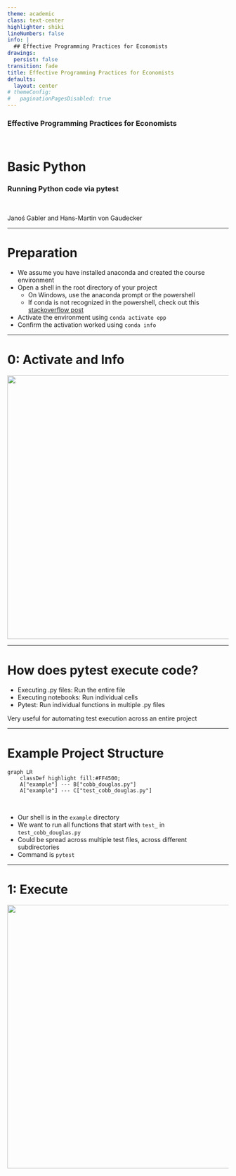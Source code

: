 ```yaml
---
theme: academic
class: text-center
highlighter: shiki
lineNumbers: false
info: |
  ## Effective Programming Practices for Economists
drawings:
  persist: false
transition: fade
title: Effective Programming Practices for Economists
defaults:
  layout: center
# themeConfig:
#   paginationPagesDisabled: true
---
```


### Effective Programming Practices for Economists

<br/>

# Basic Python

### Running Python code via pytest

<br/>


Janoś Gabler and Hans-Martin von Gaudecker

---

# Preparation

- We assume you have installed anaconda and created the course environment
- Open a shell in the root directory of your project
    - On Windows, use the anaconda prompt or the powershell
    - If conda is not recognized in the powershell, check out this
      [stackoverflow post](https://stackoverflow.com/a/65160772/21900143)
- Activate the environment using `conda activate epp`
- Confirm the activation worked using `conda info`


---

# 0: Activate and Info

<img src="activate_and_info.png" class="rounded" width="600"/>

---

# How does pytest execute code?

- Executing .py files: Run the entire file
- Executing notebooks: Run individual cells
- Pytest: Run individual functions in multiple .py files

Very useful for automating test execution across an entire project

---

# Example Project Structure


```mermaid {theme: 'dark', scale: 0.8}
graph LR
    classDef highlight fill:#FF4500;
    A["example"] --- B["cobb_douglas.py"]
    A["example"] --- C["test_cobb_douglas.py"]
```

<br/>

- Our shell is in the `example` directory
- We want to run all functions that start with `test_` in `test_cobb_douglas.py`
- Could be spread across multiple test files, across different subdirectories
- Command is `pytest`


---

# 1: Execute

<img src="run.png" class="rounded" width="600"/>
